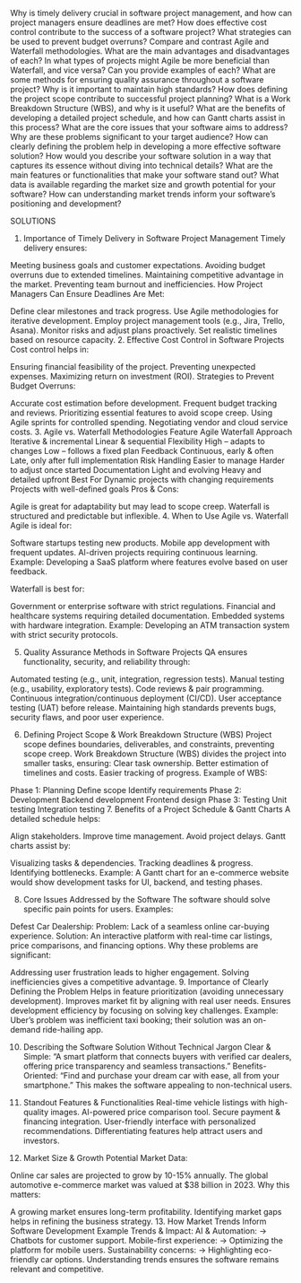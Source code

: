 Why is timely delivery crucial in software project management, and how can project managers ensure deadlines are met?
How does effective cost control contribute to the success of a software project? What strategies can be used to prevent budget overruns?
Compare and contrast Agile and Waterfall methodologies. What are the main advantages and disadvantages of each?
In what types of projects might Agile be more beneficial than Waterfall, and vice versa? Can you provide examples of each?
What are some methods for ensuring quality assurance throughout a software project? Why is it important to maintain high standards?
How does defining the project scope contribute to successful project planning? What is a Work Breakdown Structure (WBS), and why is it useful?
What are the benefits of developing a detailed project schedule, and how can Gantt charts assist in this process?
What are the core issues that your software aims to address? Why are these problems significant to your target audience?
How can clearly defining the problem help in developing a more effective software solution?
How would you describe your software solution in a way that captures its essence without diving into technical details?
What are the main features or functionalities that make your software stand out?
What data is available regarding the market size and growth potential for your software?
How can understanding market trends inform your software’s positioning and development?



SOLUTIONS
1. Importance of Timely Delivery in Software Project Management
Timely delivery ensures:

Meeting business goals and customer expectations.
Avoiding budget overruns due to extended timelines.
Maintaining competitive advantage in the market.
Preventing team burnout and inefficiencies.
How Project Managers Can Ensure Deadlines Are Met:

Define clear milestones and track progress.
Use Agile methodologies for iterative development.
Employ project management tools (e.g., Jira, Trello, Asana).
Monitor risks and adjust plans proactively.
Set realistic timelines based on resource capacity.
2. Effective Cost Control in Software Projects
Cost control helps in:

Ensuring financial feasibility of the project.
Preventing unexpected expenses.
Maximizing return on investment (ROI).
Strategies to Prevent Budget Overruns:

Accurate cost estimation before development.
Frequent budget tracking and reviews.
Prioritizing essential features to avoid scope creep.
Using Agile sprints for controlled spending.
Negotiating vendor and cloud service costs.
3. Agile vs. Waterfall Methodologies
Feature	Agile	Waterfall
Approach	Iterative & incremental	Linear & sequential
Flexibility	High – adapts to changes	Low – follows a fixed plan
Feedback	Continuous, early & often	Late, only after full implementation
Risk Handling	Easier to manage	Harder to adjust once started
Documentation	Light and evolving	Heavy and detailed upfront
Best For	Dynamic projects with changing requirements	Projects with well-defined goals
Pros & Cons:

Agile is great for adaptability but may lead to scope creep.
Waterfall is structured and predictable but inflexible.
4. When to Use Agile vs. Waterfall
Agile is ideal for:

Software startups testing new products.
Mobile app development with frequent updates.
AI-driven projects requiring continuous learning.
Example: Developing a SaaS platform where features evolve based on user feedback.

Waterfall is best for:

Government or enterprise software with strict regulations.
Financial and healthcare systems requiring detailed documentation.
Embedded systems with hardware integration.
Example: Developing an ATM transaction system with strict security protocols.

5. Quality Assurance Methods in Software Projects
QA ensures functionality, security, and reliability through:

Automated testing (e.g., unit, integration, regression tests).
Manual testing (e.g., usability, exploratory tests).
Code reviews & pair programming.
Continuous integration/continuous deployment (CI/CD).
User acceptance testing (UAT) before release.
Maintaining high standards prevents bugs, security flaws, and poor user experience.

6. Defining Project Scope & Work Breakdown Structure (WBS)
Project scope defines boundaries, deliverables, and constraints, preventing scope creep.
Work Breakdown Structure (WBS) divides the project into smaller tasks, ensuring:
Clear task ownership.
Better estimation of timelines and costs.
Easier tracking of progress.
Example of WBS:

Phase 1: Planning
Define scope
Identify requirements
Phase 2: Development
Backend development
Frontend design
Phase 3: Testing
Unit testing
Integration testing
7. Benefits of a Project Schedule & Gantt Charts
A detailed schedule helps:

Align stakeholders.
Improve time management.
Avoid project delays.
Gantt charts assist by:

Visualizing tasks & dependencies.
Tracking deadlines & progress.
Identifying bottlenecks.
Example: A Gantt chart for an e-commerce website would show development tasks for UI, backend, and testing phases.

8. Core Issues Addressed by the Software
The software should solve specific pain points for users. Examples:

Defest Car Dealership:
Problem: Lack of a seamless online car-buying experience.
Solution: An interactive platform with real-time car listings, price comparisons, and financing options.
Why these problems are significant:

Addressing user frustration leads to higher engagement.
Solving inefficiencies gives a competitive advantage.
9. Importance of Clearly Defining the Problem
Helps in feature prioritization (avoiding unnecessary development).
Improves market fit by aligning with real user needs.
Ensures development efficiency by focusing on solving key challenges.
Example: Uber’s problem was inefficient taxi booking; their solution was an on-demand ride-hailing app.

10. Describing the Software Solution Without Technical Jargon
Clear & Simple: “A smart platform that connects buyers with verified car dealers, offering price transparency and seamless transactions.”
Benefits-Oriented: “Find and purchase your dream car with ease, all from your smartphone.”
This makes the software appealing to non-technical users.

11. Standout Features & Functionalities
Real-time vehicle listings with high-quality images.
AI-powered price comparison tool.
Secure payment & financing integration.
User-friendly interface with personalized recommendations.
Differentiating features help attract users and investors.

12. Market Size & Growth Potential
Market Data:

Online car sales are projected to grow by 10-15% annually.
The global automotive e-commerce market was valued at $38 billion in 2023.
Why this matters:

A growing market ensures long-term profitability.
Identifying market gaps helps in refining the business strategy.
13. How Market Trends Inform Software Development
Example Trends & Impact:
AI & Automation: → Chatbots for customer support.
Mobile-first experience: → Optimizing the platform for mobile users.
Sustainability concerns: → Highlighting eco-friendly car options.
Understanding trends ensures the software remains relevant and competitive.



